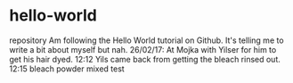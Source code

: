 # hello-world
repository
Am following the Hello World tutorial on Github. It's telling me to write a bit about myself but nah. 
26/02/17: At Mojka with Yilser for him to get his hair dyed. 
  12:12 Yils came back from getting the bleach rinsed out. 
  12:15 bleach powder mixed
  test
